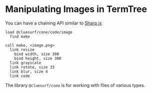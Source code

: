 # Manipulating Images in TermTree

You can have a chaining API similar to
[Sharp.js](https://www.digitalocean.com/community/tutorials/how-to-process-images-in-node-js-with-sharp)

```
load @cluesurf/cone/code/image
  find make

call make, <image.png>
  link resize
    bind width, size 300
    bind height, size 300
  link grayscale
  link rotate, size 33
  link blur, size 4
  link code
```

The library `@cluesurf/cone` is for working with files of various types.
